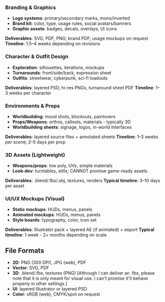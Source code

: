 ### Branding & Graphics

* **Logo systems**: primary/secondary marks, mono/inverted
* **Brand kit**: color, type, usage rules, social avatars/banners
* **Graphic assets**: badges, decals, overlays, UI icons

**Deliverables**: SVG, PDF, PNG; brand PDF; usage mockups on request
**Timeline**: 1.5–4 weeks depending on revisions

### Character & Outfit Design

* **Exploration**: silhouettes, iterations, mockups
* **Turnarounds**: front/side/back, expression sheet
* **Outfits**: streetwear, cyberpunk, sci-fi loadouts

**Deliverables**: layered PSD, hi-res PNGs, turnaround sheet PDF
**Timeline**: 1–3 weeks per character

### Environments & Props

* **Worldbuilding**: mood shots, blockouts, paintovers
* **Props/Weapons**: orthos, callouts, materials - typically 3D
* **Worldbuilding sheets**: signage, logos, in-world interfaces

**Deliverables**: layered source files + annotated sheets
**Timeline**: 1–3 weeks per scene; 2–5 days per prop


### 3D Assets (Lightweight)

* **Weapons/props**: low poly, UVs, simple materials
* **Look-dev**: turntables, stills; CANNOT promise game-ready assets. 

**Deliverables**: .blend/.fbx/.obj, textures, renders
**Typical timeline**: 3–10 days per asset 


### UI/UX Mockups (Visual)

* **Static mockups**: HUDs, menus, panels
* **Animated mockups**: HUDs, menus, panels 
* **Style boards**: typography, color, icon set

**Deliverables**: Illustrator pack + layered AE (if animated) + export 
**Typical timeline**: 1 week - 2+ months depending on scale

## File Formats

* **2D**: PNG (300 DPI), JPG (web), PDF
* **Vector**: SVG, PDF
* **3D**: .blend/.fbx, textures (PNG) [Although I can deliver an .fbx, please note that it is only meant for visual use. I can't promise it'll behave properly in other settings.]
* **UI**: layered Illustrator or layered PSD
* **Color**: sRGB (web), CMYK/spot on request
